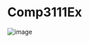 # Comp3111Ex

![image](https://github.com/ApplessTracy/Comp3111Ex/assets/100997598/982974df-bbfc-43cd-817d-efbd8e70ee10)
